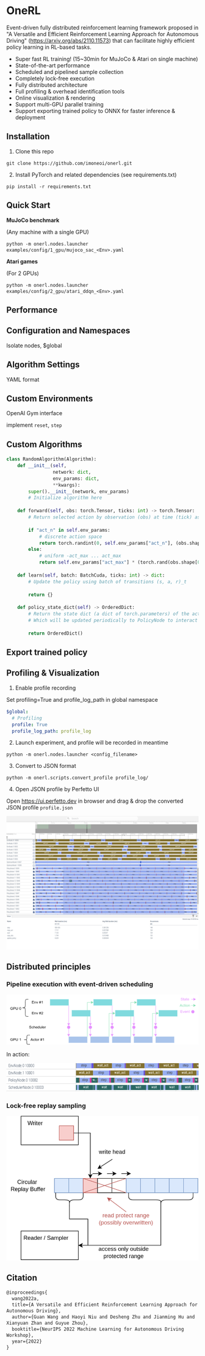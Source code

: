 # OneRL
Event-driven fully distributed reinforcement learning framework proposed in "A Versatile and Efficient Reinforcement Learning Approach for Autonomous Driving" (https://arxiv.org/abs/2110.11573) that can facilitate highly efficient policy learning in RL-based tasks.

- Super fast RL training! (15~30min for MuJoCo & Atari on single machine)
- State-of-the-art performance
- Scheduled and pipelined sample collection
- Completely lock-free execution
- Fully distributed architecture
- Full profiling & overhead identification tools 
- Online visualization & rendering
- Support multi-GPU parallel training
- Support exporting trained policy to ONNX for faster inference & deployment

## Installation

1. Clone this repo
```
git clone https://github.com/imoneoi/onerl.git
```
2. Install PyTorch and related dependencies (see requirements.txt)
```
pip install -r requirements.txt
```

## Quick Start

**MuJoCo benchmark**

(Any machine with a single GPU)

```shell
python -m onerl.nodes.launcher examples/config/1_gpu/mujoco_sac_<Env>.yaml
```

**Atari games**

(For 2 GPUs)
```shell
python -m onerl.nodes.launcher examples/config/2_gpu/atari_ddqn_<Env>.yaml
```

## Performance

## Configuration and Namespaces

Isolate nodes, $global

## Algorithm Settings

YAML format

## Custom Environments

OpenAI Gym interface

implement `reset`, `step`

## Custom Algorithms

```python
class RandomAlgorithm(Algorithm):
    def __init__(self,
                 network: dict,
                 env_params: dict,
                 **kwargs):
        super().__init__(network, env_params)
        # Initialize algorithm here

    def forward(self, obs: torch.Tensor, ticks: int) -> torch.Tensor:
        # Return selected action by observation (obs) at time (tick) as tensor

        if "act_n" in self.env_params:
            # discrete action space
            return torch.randint(0, self.env_params["act_n"], (obs.shape[0], ))
        else:
            # uniform -act_max ... act_max
            return self.env_params["act_max"] * (torch.rand(obs.shape[0], *self.env_params["act_shape"]) * 2 - 1)

    def learn(self, batch: BatchCuda, ticks: int) -> dict:
        # Update the policy using batch of transitions (s, a, r)_t

        return {}

    def policy_state_dict(self) -> OrderedDict:
        # Return the state dict (a dict of torch.parameters) of the actor
        # Which will be updated periodically to PolicyNode to interact with environment

        return OrderedDict()
```

## Export trained policy

## Profiling & Visualization

1. Enable profile recording

Set profiling=True and profile_log_path in global namespace

```yaml
$global:
  # Profiling
  profile: True
  profile_log_path: profile_log
```

2. Launch experiment, and profile will be recorded in meantime

```shell
python -m onerl.nodes.launcher <config_filename>
```


3. Convert to JSON format

```
python -m onerl.scripts.convert_profile profile_log/
```

4. Open JSON profile by Perfetto UI

Open https://ui.perfetto.dev in browser and drag & drop the converted JSON profile `profile.json`

![](./docs/assets/perf.png)

## Distributed principles

### Pipeline execution with event-driven scheduling

![](./docs/assets/pipeline.png)

In action:

![](./docs/assets/pipeline_perf.png)

### Lock-free replay sampling


![](./docs/assets/lockfree-buffer.drawio.png)

## Citation
```
@inproceedings{
  wang2022a,
  title={A Versatile and Efficient Reinforcement Learning Approach for Autonomous Driving},
  author={Guan Wang and Haoyi Niu and Desheng Zhu and Jianming Hu and Xianyuan Zhan and Guyue Zhou},
  booktitle={NeurIPS 2022 Machine Learning for Autonomous Driving Workshop},
  year={2022}
}
```
